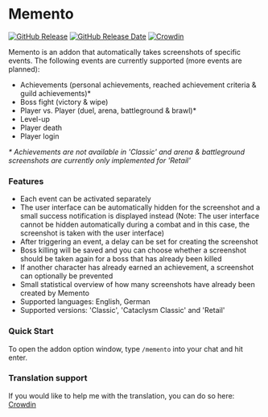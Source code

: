 # Memento

[![GitHub Release](https://img.shields.io/github/v/release/diomsg-code/Memento?logo=github&cacheSeconds=600)](https://github.com/diomsg-code/Memento/releases)
[![GitHub Release Date](https://img.shields.io/github/release-date/diomsg-code/Memento?logo=github&cacheSeconds=600)](https://github.com/diomsg-code/Memento/releases)
[![Crowdin](https://badges.crowdin.net/wow-addon-memento/localized.svg&cacheSeconds=600)](https://crowdin.com/project/wow-addon-memento)

Memento is an addon that automatically takes screenshots of specific events. The following events are currently supported (more events are planned):

*   Achievements (personal achievements, reached achievement criteria & guild achievements)*
*   Boss fight (victory & wipe)
*   Player vs. Player (duel, arena, battleground & brawl)*
*   Level-up
*   Player death
*   Player login

*\* Achievements are not available in 'Classic' and arena & battleground screenshots are currently only implemented for 'Retail'*

### Features

*   Each event can be activated separately
*   The user interface can be automatically hidden for the screenshot and a small success notification is displayed instead (Note: The user interface cannot be hidden automatically during a combat and in this case, the screenshot is taken with the user interface)
*   After triggering an event, a delay can be set for creating the screenshot
*   Boss killing will be saved and you can choose whether a screenshot should be taken again for a boss that has already been killed
*   If another character has already earned an achievement, a screenshot can optionally be prevented
*   Small statistical overview of how many screenshots have already been created by Memento
*   Supported languages: English, German
*   Supported versions: 'Classic', 'Cataclysm Classic' and 'Retail'

### Quick Start

To open the addon option window, type `/memento` into your chat and hit enter.

### Translation support

If you would like to help me with the translation, you can do so here: [Crowdin](https://crowdin.com/project/wow-addon-memento)

